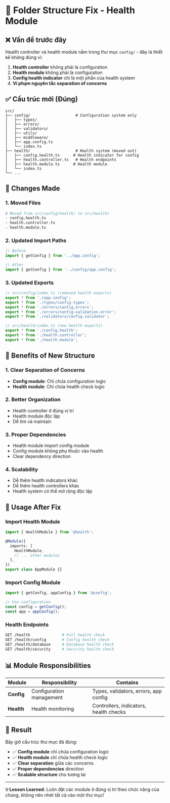 # 📁 Folder Structure Fix - Health Module

## ❌ **Vấn đề trước đây**

Health controller và health module nằm trong thư mục `config/` - đây là thiết kế không đúng vì:

1. **Health controller** không phải là configuration
2. **Health module** không phải là configuration  
3. **Config health indicator** chỉ là một phần của health system
4. **Vi phạm nguyên tắc separation of concerns**

## ✅ **Cấu trúc mới (Đúng)**

```
src/
├── config/                    # Configuration system only
│   ├── types/
│   ├── errors/
│   ├── validators/
│   ├── utils/
│   ├── middleware/
│   ├── app.config.ts
│   └── index.ts
├── health/                    # Health system (moved out)
│   ├── config.health.ts      # Health indicator for config
│   ├── health.controller.ts   # Health endpoints
│   ├── health.module.ts      # Health module
│   └── index.ts
└── ...
```

## 🔧 **Changes Made**

### 1. **Moved Files**
```bash
# Moved from src/config/health/ to src/health/
- config.health.ts
- health.controller.ts  
- health.module.ts
```

### 2. **Updated Import Paths**
```typescript
// Before
import { getConfig } from '../app.config';

// After  
import { getConfig } from '../config/app.config';
```

### 3. **Updated Exports**
```typescript
// src/config/index.ts (removed health exports)
export * from './app.config';
export * from './types/config.types';
export * from './errors/config.errors';
export * from './errors/config-validation.error';
export * from './validators/config.validator';

// src/health/index.ts (new health exports)
export * from './config.health';
export * from './health.controller';
export * from './health.module';
```

## 🎯 **Benefits of New Structure**

### 1. **Clear Separation of Concerns**
- **Config module**: Chỉ chứa configuration logic
- **Health module**: Chỉ chứa health check logic

### 2. **Better Organization**
- Health controller ở đúng vị trí
- Health module độc lập
- Dễ tìm và maintain

### 3. **Proper Dependencies**
- Health module import config module
- Config module không phụ thuộc vào health
- Clear dependency direction

### 4. **Scalability**
- Dễ thêm health indicators khác
- Dễ thêm health controllers khác
- Health system có thể mở rộng độc lập

## 🚀 **Usage After Fix**

### **Import Health Module**
```typescript
import { HealthModule } from '@health';

@Module({
  imports: [
    HealthModule,
    // ... other modules
  ],
})
export class AppModule {}
```

### **Import Config Module**
```typescript
import { getConfig, appConfig } from '@config';

// Use configuration
const config = getConfig();
const app = appConfig();
```

### **Health Endpoints**
```bash
GET /health              # Full health check
GET /health/config       # Config health check
GET /health/database     # Database health check
GET /health/security     # Security health check
```

## 📊 **Module Responsibilities**

| Module | Responsibility | Contains |
|--------|---------------|----------|
| **Config** | Configuration management | Types, validators, errors, app config |
| **Health** | Health monitoring | Controllers, indicators, health checks |

## 🎉 **Result**

Bây giờ cấu trúc thư mục đã đúng:

- ✅ **Config module** chỉ chứa configuration logic
- ✅ **Health module** chỉ chứa health check logic  
- ✅ **Clear separation** giữa các concerns
- ✅ **Proper dependencies** direction
- ✅ **Scalable structure** cho tương lai

---

**💡 Lesson Learned**: Luôn đặt các module ở đúng vị trí theo chức năng của chúng, không nên nhét tất cả vào một thư mục!

